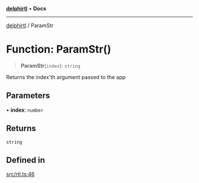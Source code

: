 [**delphirtl**](../README.md) • **Docs**

***

[delphirtl](../globals.md) / ParamStr

# Function: ParamStr()

> **ParamStr**(`index`): `string`

Returns the index'th argument passed to the app

## Parameters

• **index**: `number`

## Returns

`string`

## Defined in

[src/rtl.ts:46](https://github.com/chuacw/delphirtl/blob/7ea4891110a48e6aa35744474c09ae59d2a501a7/src/rtl.ts#L46)
